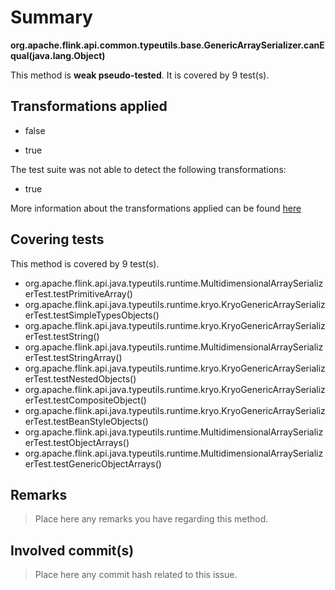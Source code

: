 # Summary
**org.apache.flink.api.common.typeutils.base.GenericArraySerializer.canEqual(java.lang.Object)**

This method is **weak pseudo-tested**.
It is covered by 9 test(s). 


## Transformations applied

- false

- true


The test suite was not able to detect the following transformations:
 * true 


More information about the transformations applied can be found [here](https://github.com/STAMP-project/pitest-descartes)

## Covering tests
This method is covered by 9 test(s).
* org.apache.flink.api.java.typeutils.runtime.MultidimensionalArraySerializerTest.testPrimitiveArray()
* org.apache.flink.api.java.typeutils.runtime.kryo.KryoGenericArraySerializerTest.testSimpleTypesObjects()
* org.apache.flink.api.java.typeutils.runtime.kryo.KryoGenericArraySerializerTest.testString()
* org.apache.flink.api.java.typeutils.runtime.MultidimensionalArraySerializerTest.testStringArray()
* org.apache.flink.api.java.typeutils.runtime.kryo.KryoGenericArraySerializerTest.testNestedObjects()
* org.apache.flink.api.java.typeutils.runtime.kryo.KryoGenericArraySerializerTest.testCompositeObject()
* org.apache.flink.api.java.typeutils.runtime.kryo.KryoGenericArraySerializerTest.testBeanStyleObjects()
* org.apache.flink.api.java.typeutils.runtime.MultidimensionalArraySerializerTest.testObjectArrays()
* org.apache.flink.api.java.typeutils.runtime.MultidimensionalArraySerializerTest.testGenericObjectArrays()


## Remarks
> Place here any remarks you have regarding this method.

## Involved commit(s)

> Place here any commit hash related to this issue.
